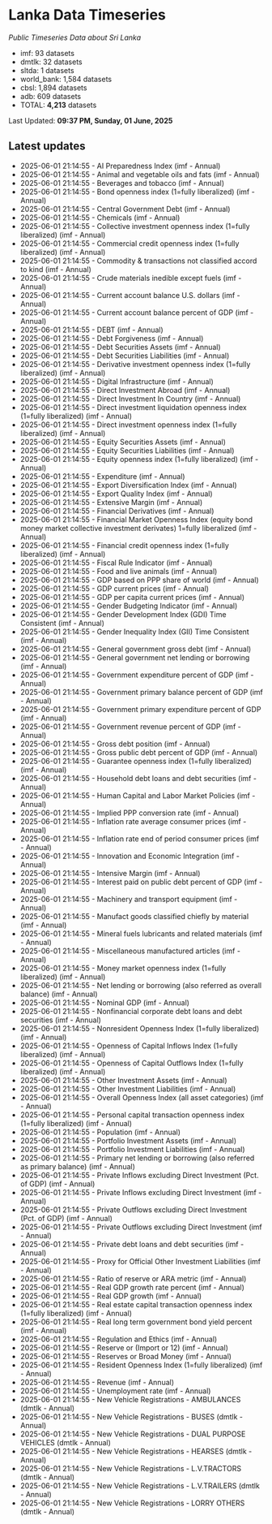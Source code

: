 # Lanka Data Timeseries
*Public Timeseries Data about Sri Lanka*

* imf: 93 datasets
* dmtlk: 32 datasets
* sltda: 1 datasets
* world_bank: 1,584 datasets
* cbsl: 1,894 datasets
* adb: 609 datasets
* TOTAL: **4,213** datasets

Last Updated: **09:37 PM, Sunday, 01 June, 2025**

## Latest updates

* 2025-06-01 21:14:55 - AI Preparedness Index (imf - Annual)
* 2025-06-01 21:14:55 - Animal and vegetable oils and fats (imf - Annual)
* 2025-06-01 21:14:55 - Beverages and tobacco (imf - Annual)
* 2025-06-01 21:14:55 - Bond openness index (1=fully liberalized) (imf - Annual)
* 2025-06-01 21:14:55 - Central Government Debt (imf - Annual)
* 2025-06-01 21:14:55 - Chemicals (imf - Annual)
* 2025-06-01 21:14:55 - Collective investment openness index (1=fully liberalized) (imf - Annual)
* 2025-06-01 21:14:55 - Commercial credit openness index (1=fully liberalized) (imf - Annual)
* 2025-06-01 21:14:55 - Commodity & transactions not classified accord to kind (imf - Annual)
* 2025-06-01 21:14:55 - Crude materials inedible except fuels (imf - Annual)
* 2025-06-01 21:14:55 - Current account balance U.S. dollars (imf - Annual)
* 2025-06-01 21:14:55 - Current account balance percent of GDP (imf - Annual)
* 2025-06-01 21:14:55 - DEBT (imf - Annual)
* 2025-06-01 21:14:55 - Debt Forgiveness (imf - Annual)
* 2025-06-01 21:14:55 - Debt Securities Assets (imf - Annual)
* 2025-06-01 21:14:55 - Debt Securities Liabilities (imf - Annual)
* 2025-06-01 21:14:55 - Derivative investment openness index (1=fully liberalized) (imf - Annual)
* 2025-06-01 21:14:55 - Digital Infrastructure (imf - Annual)
* 2025-06-01 21:14:55 - Direct Investment Abroad (imf - Annual)
* 2025-06-01 21:14:55 - Direct Investment In Country (imf - Annual)
* 2025-06-01 21:14:55 - Direct investment liquidation openness index (1=fully liberalized) (imf - Annual)
* 2025-06-01 21:14:55 - Direct investment openness index (1=fully liberalized) (imf - Annual)
* 2025-06-01 21:14:55 - Equity Securities Assets (imf - Annual)
* 2025-06-01 21:14:55 - Equity Securities Liabilities (imf - Annual)
* 2025-06-01 21:14:55 - Equity openness index (1=fully liberalized) (imf - Annual)
* 2025-06-01 21:14:55 - Expenditure (imf - Annual)
* 2025-06-01 21:14:55 - Export Diversification Index (imf - Annual)
* 2025-06-01 21:14:55 - Export Quality Index (imf - Annual)
* 2025-06-01 21:14:55 - Extensive Margin (imf - Annual)
* 2025-06-01 21:14:55 - Financial Derivatives (imf - Annual)
* 2025-06-01 21:14:55 - Financial Market Openness Index (equity bond money market collective investment derivates) 1=fully liberalized (imf - Annual)
* 2025-06-01 21:14:55 - Financial credit openness index (1=fully liberalized) (imf - Annual)
* 2025-06-01 21:14:55 - Fiscal Rule Indicator (imf - Annual)
* 2025-06-01 21:14:55 - Food and live animals (imf - Annual)
* 2025-06-01 21:14:55 - GDP based on PPP share of world (imf - Annual)
* 2025-06-01 21:14:55 - GDP current prices (imf - Annual)
* 2025-06-01 21:14:55 - GDP per capita current prices (imf - Annual)
* 2025-06-01 21:14:55 - Gender Budgeting Indicator (imf - Annual)
* 2025-06-01 21:14:55 - Gender Development Index (GDI) Time Consistent (imf - Annual)
* 2025-06-01 21:14:55 - Gender Inequality Index (GII) Time Consistent (imf - Annual)
* 2025-06-01 21:14:55 - General government gross debt (imf - Annual)
* 2025-06-01 21:14:55 - General government net lending or borrowing (imf - Annual)
* 2025-06-01 21:14:55 - Government expenditure percent of GDP (imf - Annual)
* 2025-06-01 21:14:55 - Government primary balance percent of GDP (imf - Annual)
* 2025-06-01 21:14:55 - Government primary expenditure percent of GDP (imf - Annual)
* 2025-06-01 21:14:55 - Government revenue percent of GDP (imf - Annual)
* 2025-06-01 21:14:55 - Gross debt position (imf - Annual)
* 2025-06-01 21:14:55 - Gross public debt percent of GDP (imf - Annual)
* 2025-06-01 21:14:55 - Guarantee openness index (1=fully liberalized) (imf - Annual)
* 2025-06-01 21:14:55 - Household debt loans and debt securities (imf - Annual)
* 2025-06-01 21:14:55 - Human Capital and Labor Market Policies (imf - Annual)
* 2025-06-01 21:14:55 - Implied PPP conversion rate (imf - Annual)
* 2025-06-01 21:14:55 - Inflation rate average consumer prices (imf - Annual)
* 2025-06-01 21:14:55 - Inflation rate end of period consumer prices (imf - Annual)
* 2025-06-01 21:14:55 - Innovation and Economic Integration (imf - Annual)
* 2025-06-01 21:14:55 - Intensive Margin (imf - Annual)
* 2025-06-01 21:14:55 - Interest paid on public debt percent of GDP (imf - Annual)
* 2025-06-01 21:14:55 - Machinery and transport equipment (imf - Annual)
* 2025-06-01 21:14:55 - Manufact goods classified chiefly by material (imf - Annual)
* 2025-06-01 21:14:55 - Mineral fuels lubricants and related materials (imf - Annual)
* 2025-06-01 21:14:55 - Miscellaneous manufactured articles (imf - Annual)
* 2025-06-01 21:14:55 - Money market openness index (1=fully liberalized) (imf - Annual)
* 2025-06-01 21:14:55 - Net lending or borrowing (also referred as overall balance) (imf - Annual)
* 2025-06-01 21:14:55 - Nominal GDP (imf - Annual)
* 2025-06-01 21:14:55 - Nonfinancial corporate debt loans and debt securities (imf - Annual)
* 2025-06-01 21:14:55 - Nonresident Openness Index (1=fully liberalized) (imf - Annual)
* 2025-06-01 21:14:55 - Openness of Capital Inflows Index (1=fully liberalized) (imf - Annual)
* 2025-06-01 21:14:55 - Openness of Capital Outflows Index (1=fully liberalized) (imf - Annual)
* 2025-06-01 21:14:55 - Other Investment Assets (imf - Annual)
* 2025-06-01 21:14:55 - Other Investment Liabilities (imf - Annual)
* 2025-06-01 21:14:55 - Overall Openness Index (all asset categories) (imf - Annual)
* 2025-06-01 21:14:55 - Personal capital transaction openness index (1=fully liberalized) (imf - Annual)
* 2025-06-01 21:14:55 - Population (imf - Annual)
* 2025-06-01 21:14:55 - Portfolio Investment Assets (imf - Annual)
* 2025-06-01 21:14:55 - Portfolio Investment Liabilities (imf - Annual)
* 2025-06-01 21:14:55 - Primary net lending or borrowing (also referred as primary balance) (imf - Annual)
* 2025-06-01 21:14:55 - Private Inflows excluding Direct Investment (Pct. of GDP) (imf - Annual)
* 2025-06-01 21:14:55 - Private Inflows excluding Direct Investment (imf - Annual)
* 2025-06-01 21:14:55 - Private Outflows excluding Direct Investment (Pct. of GDP) (imf - Annual)
* 2025-06-01 21:14:55 - Private Outflows excluding Direct Investment (imf - Annual)
* 2025-06-01 21:14:55 - Private debt loans and debt securities (imf - Annual)
* 2025-06-01 21:14:55 - Proxy for Official Other Investment Liabilities (imf - Annual)
* 2025-06-01 21:14:55 - Ratio of reserve or ARA metric (imf - Annual)
* 2025-06-01 21:14:55 - Real GDP growth rate percent (imf - Annual)
* 2025-06-01 21:14:55 - Real GDP growth (imf - Annual)
* 2025-06-01 21:14:55 - Real estate capital transaction openness index (1=fully liberalized) (imf - Annual)
* 2025-06-01 21:14:55 - Real long term government bond yield percent (imf - Annual)
* 2025-06-01 21:14:55 - Regulation and Ethics (imf - Annual)
* 2025-06-01 21:14:55 - Reserve or (Import or 12) (imf - Annual)
* 2025-06-01 21:14:55 - Reserves or Broad Money (imf - Annual)
* 2025-06-01 21:14:55 - Resident Openness Index (1=fully liberalized) (imf - Annual)
* 2025-06-01 21:14:55 - Revenue (imf - Annual)
* 2025-06-01 21:14:55 - Unemployment rate (imf - Annual)
* 2025-06-01 21:14:55 - New Vehicle Registrations - AMBULANCES (dmtlk - Annual)
* 2025-06-01 21:14:55 - New Vehicle Registrations - BUSES (dmtlk - Annual)
* 2025-06-01 21:14:55 - New Vehicle Registrations - DUAL PURPOSE VEHICLES (dmtlk - Annual)
* 2025-06-01 21:14:55 - New Vehicle Registrations - HEARSES (dmtlk - Annual)
* 2025-06-01 21:14:55 - New Vehicle Registrations - L.V.TRACTORS (dmtlk - Annual)
* 2025-06-01 21:14:55 - New Vehicle Registrations - L.V.TRAILERS (dmtlk - Annual)
* 2025-06-01 21:14:55 - New Vehicle Registrations - LORRY OTHERS (dmtlk - Annual)